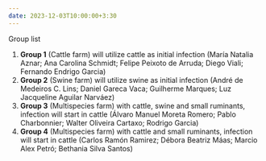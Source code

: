 ```yaml
---
date: 2023-12-03T10:00:00+3:30
---
```

Group list 

1. <strong>Group 1</strong> (Cattle farm) will utilize cattle as initial infection (María Natalia Aznar; Ana Carolina Schmidt; Felipe Peixoto de Arruda; Diego Viali; Fernando Endrigo Garcia)
2. <strong>Group 2</strong>  (Swine farm) will utilize swine as initial infection (André de Medeiros C. Lins; Daniel Gareca Vaca; Guilherme Marques; Luz Jacqueline Aguilar Narváez)
3. <strong>Group 3</strong>  (Multispecies farm) with cattle, swine and small ruminants, infection will start in cattle (Álvaro Manuel Moreta Romero; Pablo Charbonnier; Walter Oliveira Cartaxo; Rodrigo Garcia)
4. <strong>Group 4</strong>  (Multispecies farm) with cattle and small ruminants, infection will start in cattle (Carlos Ramón Ramirez; Débora Beatriz Máas; Marcio Alex Petró; Bethania Silva Santos)

